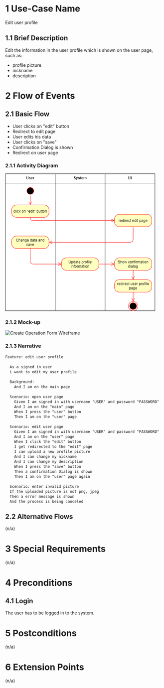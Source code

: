 # 1 Use-Case Name
Edit user profile

## 1.1 Brief Description
Edit the information in the user profile which is shown on the user page, such as:
- profile picture
- nickname
- description

# 2 Flow of Events
## 2.1 Basic Flow
- User clicks on "edit" button
- Redirect to edit page
- User edits his data
- User clicks on "save"
- Confirmation Dialog is shown
- Redirect on user page

### 2.1.1 Activity Diagram
![Organization Application Activity Diagram](../Diagrams/EditUserProfileActivityDiagramm.png)

### 2.1.2 Mock-up
![Create Operation Form Wireframe](../Pictures/Wireframes/CreateOperation.png)

### 2.1.3 Narrative
```gherkin
Feature: edit user profile

  As a signed in user
  i want to edit my user profile

  Background:
    And I am on the main page

  Scenario: open user page
    Given I am signed in with username "USER" and password "PASSWORD"
    And I am on the "main" page
    When I press the "user" button
    Then I am on the "user" page

  Scenario: edit user page
    Given I am signed in with username "USER" and password "PASSWORD"
    And I am on the "user" page
    When I click the "edit" button
    I get redirected to the "edit" page
    I can upload a new profile picture
    And I can change my nickname
    And I can change my description
    When I press the "save" button
    Then a confirmation Dialog is shown
    Then I am on the "user" page again

  Scenario: enter invalid picture
  If the uploaded picture is not png, jpeg
  Then a error message is shown
  And the process is being canceled
```

## 2.2 Alternative Flows
(n/a)

# 3 Special Requirements
(n/a)

# 4 Preconditions
## 4.1 Login
The user has to be logged in to the system.

# 5 Postconditions
(n/a)

# 6 Extension Points
(n/a)
